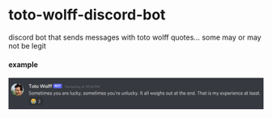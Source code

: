 # toto-wolff-discord-bot
discord bot that sends messages with toto wolff quotes... some may or may not be legit

#### example

![example message](./example_msg.PNG)